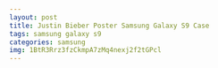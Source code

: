 ```yaml
---
layout: post
title: Justin Bieber Poster Samsung Galaxy S9 Case
tags: samsung galaxy s9
categories: samsung
img: 1BtR3Rrz3fzCkmpA7zMq4nexj2f2tGPcl
---
```

